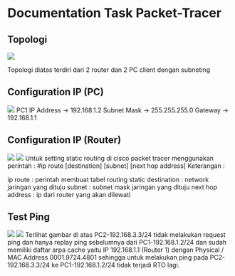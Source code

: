 # Documentation Task Packet-Tracer
## Topologi

![](https://i.ibb.co/JyxyFph/Whats-App-Image-2022-09-17-at-09-37-33.jpg)

Topologi diatas terdiri dari 2 router dan 2 PC client dengan subneting

## Configuration IP (PC)
![](https://i.ibb.co/74vFhMS/Whats-App-Image-2022-09-17-at-09-41-32.jpg)
PC1 IP
Address -> 192.168.1.2
Subnet Mask -> 255.255.255.0 
Gateway -> 192.168.1.1

## Configuration IP (Router)
![](https://i.ibb.co/37d12vf/Whats-App-Image-2022-09-17-at-09-46-26.jpg)
![](https://i.ibb.co/S3rgGBY/Whats-App-Image-2022-09-17-at-09-49-10.jpg)
Untuk setting static routing di cisco packet tracer menggunakan perintah :
#ip route [destination] [subnet] [next hop address] Keterangan :

ip route : perintah membuat tabel routing static
destination : network jaringan yang dituju
subnet : subnet mask jaringan yang dituju
next hop address : ip dari router yang akan dilewati

## Test Ping
![](https://i.ibb.co/DpN6PbP/Whats-App-Image-2022-09-17-at-09-56-31.jpg)
![](https://i.ibb.co/8gRdDBW/Whats-App-Image-2022-09-17-at-09-58-41.jpg)
Terlihat gambar di atas PC2-192.168.3.3/24 tidak melakukan request ping dan hanya replay ping sebelumnya dari PC1-192.168.1.2/24 dan sudah memiliki daftar arpa cache yaitu IP 192.168.1.1 (Router 1) dengan Physical / MAC Address 0001.9724.4801 sehingga untuk melakukan ping pada PC2-192.168.3.3/24 ke PC1-192.168.1.2/24 tidak terjadi RTO lagi.